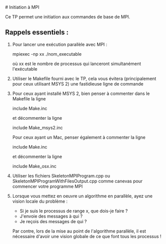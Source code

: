 # Initiation à MPI

Ce TP permet une initiation aux commandes de base de MPI.

Rappels essentiels :
-------------------
   1. Pour lancer une exécution parallèle avec MPI :

        mpiexec -np xx ./nom_executable

      où xx est le nombre de processus qui lanceront simultanément l'exécutable

   2. Utiliser le Makefile fourni avec le TP, cela vous évitera (principalement pour ceux utilisant MSYS 2) une fastidieuse ligne de commande
 
   3. Pour ceux ayant installé MSYS 2, bien penser à commenter dans le Makefile la ligne 
           
        include Make.inc

      et décommenter la ligne

        include Make_msys2.inc

       Pour ceux ayant un Mac, penser également à commenter la ligne

        include Make.inc

       et décommenter la ligne

        include Make_osx.inc

   4. Utiliser les fichiers SkeletonMPIProgram.cpp ou SkeletonMPIProgramWithFilesOutput.cpp comme canevas pour commencer votre programme MPI

   5. Lorsque vous mettez en oeuvre un algorithme en parallèle, ayez une vision locale du problème :

        - Si je suis le processus de range x, que dois-je faire ?
        - J'envoie des messages à qui ?
        - Je reçois des messages de qui ?

      Par contre, lors de la mise au point de l'algorithme parallèle, il est nécessaire d'avoir une vision globale
      de ce que font tous les processus !